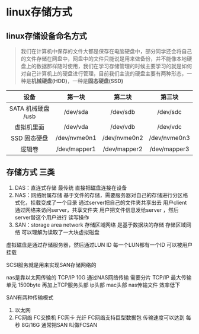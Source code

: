 <div style='display: none'>
  Date: 2022-01-17 19:00:32
  LastEditors: gyg
  LastEditTime: 2022-01-18 19:41:48
  FilePath: \test\1_15@linux存储方式.mm.md
</div>

# linux存储方式

## linux存储设备命名方式

>我们在计算机中保存的文件大都是保存在电脑硬盘中，部分同学还会将自己的文件存储在网盘中，网盘中的文件只能说是用来做备份，并不能像本地硬盘上的数据那样随时使用，我们在学习存储管理的时候主要学习的就是如何对自己计算机上的硬盘进行管理，目前我们主流的硬盘主要有两种形态，一种是**机械硬盘(HDD)**，一种是**固态硬盘(SSD)**

设备|第一块|第二块|第三块
 :-: | :-: | :-: | :-: 
SATA 机械硬盘 /usb   |  /dev/sda  | /dev/sdb |  /dev/sdc
虚拟机里面           |   /dev/vda  | /dev/vdb|/dev/vdc
SSD 固态硬盘          | /dev/nvme0n1|/dev/nvme0n2|/dev/nvme0n3
逻辑卷|/dev/mapper1|/dev/mapper2|/dev/mapper3

## 存储方式 三类

1. DAS：直连式存储 最传统 直接把磁盘连接在设备
2. NAS：网络附属存储 基于文件的存储，需要服务器对自己的存储进行分区格式化，挂载变成了一个目录 通过server把自己的文件夹共享出去 用户client 通过网络来访问server，共享文件夹
用户把文件信息发给server ，然后server替这个用户进行 读写操作
3. SAN：storage area network 存储区域网络 是基于数据块的存储 存储区域网络 可以理解为读取了一大块虚拟磁盘

虚拟磁盘是通过存储服务器，然后通过LUN ID 每一个LUN都有一个ID 可以被用户挂载

SCSI服务就是用来实现SAN存储网络的

nas是靠以太网传输的 TCP/IP
10G 通过NAS网络传输 需要分片 TCP/IP 最大传输单元 1500byte 再加上TCP服务头部 ip头部 mac头部 
nas传输文件 效率低下 


SAN有两种传输模式
1. 以太网
2. FC网络  FC交换机 FC网卡 光纤 FC网络支持巨型数据包 传输速度可以达到 每秒 8G/16G 通常把SAN 叫做FCSAN

